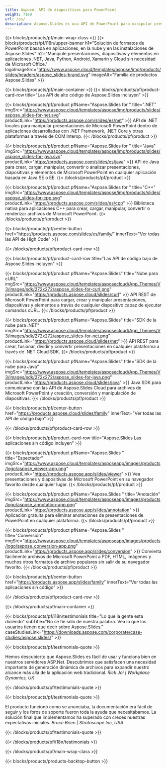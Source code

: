 ```yaml
---
title: Aspose. API de diapositivas para PowerPoint
weight: 7160
url: /es/
description: Aspose.Slides es una API de PowerPoint para manipular presentaciones y la nube proporciona una API de nube de diapositivas.
---
```


{{< blocks/products/pf/main-wrap-class >}}
{{< blocks/products/pf/i18n/upper-banner h1="Solución de formatos de PowerPoint basada en aplicaciones, en la nube y en las instalaciones de Aspose.Slides" h2="Manipule presentaciones, diapositivas y elementos en aplicaciones .NET, Java, Python, Android, Xamarin y Cloud sin necesidad de Microsoft Office." logoImageSrc="https://www.aspose.cloud/templates/aspose/img/products/slides/headers/aspose_slides-brand.svg" imageAlt="Familia de productos Aspose.Slides" >}}

{{< blocks/products/pf/main-container >}}
{{< blocks/products/pf/product-card-row title="Las API de alto código de Aspose.Slides incluyen" >}}

{{< blocks/products/pf/product pfName="Aspose.Slides for " title=".NET" imgSrc="https://www.aspose.cloud/templates/aspose/img/products/slides/aspose_slides-for-net.svg" productLink="https://products.aspose.com/slides/es/net" >}}
API de .NET locales para manipular presentaciones de Microsoft PowerPoint dentro de aplicaciones desarrolladas con .NET Framework, .NET Core y otras plataformas a través de COM Interop.
{{< /blocks/products/pf/product >}}

{{< blocks/products/pf/product pfName="Aspose.Slides for " title="Java" imgSrc="https://www.aspose.cloud/templates/aspose/img/products/slides/aspose_slides-for-java.svg" productLink="https://products.aspose.com/slides/es/java" >}}
API de Java para crear, cargar, manipular, convertir o analizar presentaciones, diapositivas y elementos de Microsoft PowerPoint en cualquier aplicación basada en Java SE o EE.
{{< /blocks/products/pf/product >}}

{{< blocks/products/pf/product pfName="Aspose.Slides for " title="C++" imgSrc="https://www.aspose.cloud/templates/aspose/img/products/slides/aspose_slides-for-cpp.svg" productLink="https://products.aspose.com/slides/es/cpp" >}}
Biblioteca nativa para aplicaciones C++ para crear, cargar, manipular, convertir o renderizar archivos de Microsoft PowerPoint.
{{< /blocks/products/pf/product >}}

{{< blocks/products/pf/center-button href="https://products.aspose.com/slides/es/family/" innerText="Ver todas las API de High Code" >}}

{{< /blocks/products/pf/product-card-row >}}

{{< blocks/products/pf/product-card-row title="Las API de código bajo de Aspose.Slides incluyen" >}}

{{< blocks/products/pf/product pfName="Aspose.Slides" title="Nube para cURL" imgSrc="https://www.aspose.cloud/templates/asposecloud/App_Themes/V3/images/sdk/272x272/aspose_slides-for-curl.png" productLink="https://products.aspose.cloud/slides/curl" >}}
API REST de Microsoft PowerPoint para cargar, crear y manipular presentaciones, diapositivas y elementos a través de cualquier dispositivo capaz de ejecutar comandos cURL.
{{< /blocks/products/pf/product >}}

{{< blocks/products/pf/product pfName="Aspose.Slides" title="SDK de la nube para .NET" imgSrc="https://www.aspose.cloud/templates/asposecloud/App_Themes/V3/images/sdk/272x272/aspose_slides-for-net.png" productLink="https://products.aspose.cloud/slides/net" >}}
API REST para crear, fusionar, dividir y convertir presentaciones en cualquier plataforma a través de .NET Cloud SDK.
{{< /blocks/products/pf/product >}}

{{< blocks/products/pf/product pfName="Aspose.Slides" title="SDK de la nube para Java" imgSrc="https://www.aspose.cloud/templates/asposecloud/App_Themes/V3/images/sdk/272x272/aspose_slides-for-java.png" productLink="https://products.aspose.cloud/slides/java" >}}
Java SDK para comunicarse con las API de Aspose.Slides Cloud para archivos de Microsoft PowerPoint y creación, conversión y manipulación de diapositivas.
{{< /blocks/products/pf/product >}}

{{< blocks/products/pf/center-button href="https://products.aspose.cloud/slides/family" innerText="Ver todas las API de código bajo" >}}

{{< /blocks/products/pf/product-card-row >}}

{{< blocks/products/pf/product-card-row title="Aspose.Slides Las aplicaciones sin código incluyen" >}}

{{< blocks/products/pf/product pfName="Aspose.Slides " title="Espectador" imgSrc="https://www.aspose.cloud/templates/asposeapp/images/products/logo/aspose_viewer-app.png" productLink="https://products.aspose.app/slides/viewer" >}}
Vea presentaciones y diapositivas de Microsoft PowerPoint en su navegador favorito desde cualquier lugar.
{{< /blocks/products/pf/product >}}

{{< blocks/products/pf/product pfName="Aspose.Slides " title="Anotación" imgSrc="https://www.aspose.cloud/templates/asposeapp/images/products/logo/aspose_annotation-app.png" productLink="https://products.aspose.app/slides/annotation" >}}
Aplicación gratuita para eliminar anotaciones de presentaciones de PowerPoint en cualquier plataforma.
{{< /blocks/products/pf/product >}}

{{< blocks/products/pf/product pfName="Aspose.Slides " title="Conversión" imgSrc="https://www.aspose.cloud/templates/asposeapp/images/products/logo/aspose_conversion-app.png" productLink="https://products.aspose.app/slides/conversion" >}}
Convierta fácilmente archivos de Microsoft PowerPoint a PDF, HTML, imágenes y muchos otros formatos de archivo populares sin salir de su navegador favorito.
{{< /blocks/products/pf/product >}}

{{< blocks/products/pf/center-button href="https://products.aspose.app/slides/family" innerText="Ver todas las aplicaciones sin código" >}}

{{< /blocks/products/pf/product-card-row >}}

{{< /blocks/products/pf/main-container >}}

{{< blocks/products/pf/i18n/testimonials title="Lo que la gente esta diciendo" subTitle="No se fíe sólo de nuestra palabra. Vea lo que los usuarios tienen que decir sobre Aspose.Slides." caseStudiesLink="https://downloads.aspose.com/corporate/case-studies/aspose.slides/" >}}

{{< blocks/products/pf/testimonials-quote >}}
<p class="first">
Hemos descubierto que Aspose.Slides es fácil de usar y funciona bien en nuestros servidores ASP.Net. Descubrimos que satisfacen una necesidad importante de generación dinámica de archivos para expandir nuestro alcance más allá de la aplicación web tradicional.
 <em>
  Rick Joi | Workplace Dynamics, UK
 </em>
</p>

{{< /blocks/products/pf/testimonials-quote >}}

{{< blocks/products/pf/testimonials-quote >}}
<p class="second">
El producto funcionó como se anunciaba, la documentación era fácil de seguir y los foros de soporte fueron toda la ayuda que necesitábamos. La solución final que implementamos ha superado con creces nuestras expectativas iniciales.
 <em>
  Bruce Brien | Stratascope Inc, USA
 </em>
</p>

{{< /blocks/products/pf/testimonials-quote >}}

{{< /blocks/products/pf/i18n/testimonials >}}

{{< /blocks/products/pf/main-wrap-class >}}

{{< blocks/products/products-backtop-button >}}